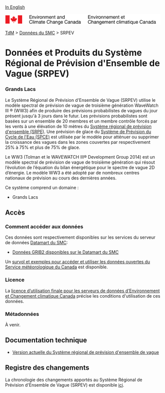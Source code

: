 [In English](readme_rewps_en.md)

![ECCC logo](../../img_eccc-logo.png)

[TdM](../../readme_fr.md) > [Données du SMC](../readme_fr.md) > SRPEV

# Données et Produits du Système Régional de Prévision d'Ensemble de Vague (SRPEV)

### Grands Lacs

Le Système Régional de Prévision d'Ensemble de Vague (SRPEV) utilise le modèle spectral de prévision de vague de troisième génération WaveWatch III ® (WW3) afin de produire des prévisions probabilistes de vagues du jour présent jusqu'à 3 jours dans le futur. Les prévisions probabilistes sont basées sur un ensemble de 20 membres et un membre contrôle forcés par les vents à une élévation de 10 mètres du [Système régional de prévision d'ensemble (SRPE)](../../nwp_reps/readme_reps_fr.md). Une prévision de glace du [Système de Prévision du Cycle de l'Eau (SPCE)](../../nwp_wcps/readme_wcps_fr.md) est utilisée par le modèle pour atténuer ou supprimer la croissance des vagues dans les zones couvertes par respectivement 25% à 75% et plus de 75% de glace.

Le WW3 (Tolman et le WAVEWATCH III® Development Group 2014) est un modèle spectral de prévision de vague de troisième génération qui résout l’évolution de l’équation du bilan énergétique pour le spectre de vague 2D d’énergie. Le modèle WW3 a été adopté par de nombreux centres nationaux de prévision au cours des dernières années.

Ce système comprend un domaine :

* Grands Lacs

## Accès

### Comment accéder aux données

Ces données sont respectivement disponibles sur les services du serveur de données [Datamart du SMC](../../msc-datamart/readme_fr.md):

* [Données GRIB2 disponibles sur le Datamart du SMC](readme_rewps-datamart_fr.md)

Un [survol et exemples pour accéder et utiliser les données ouvertes du Service météorologique du Canada](../../usage/readme_fr.md) est disponible.

### Licence

La [licence d’utilisation finale pour les serveurs de données d’Environnement et Changement climatique Canada](../../licence/readme_fr.md) précise les conditions d'utilisation de ces données.

### Métadonnées

À venir.

## Documentation technique

* [Version actuelle du Système régional de prévision d'ensemble de vague](http://collaboration.cmc.ec.gc.ca/cmc/CMOI/product_guide/docs/tech_specifications/tech_specifications_REWPS_f.pdf)

## Registre des changements

La chronologie des changements apportés au Système Régional de Prévision d'Ensemble de Vague (SRPEV) est disponible [ici](changelog_rewps_fr.md).
